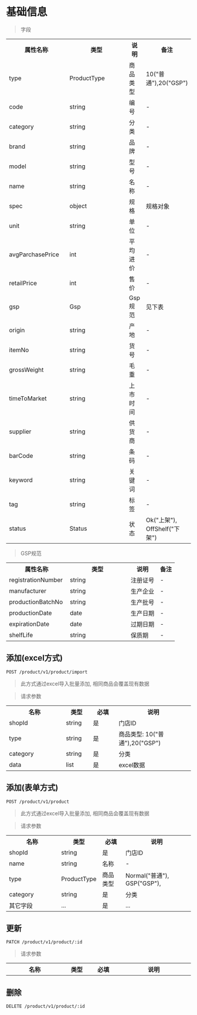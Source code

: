 # 基础信息

> 字段

<table>
    <tr>
        <th style="width:150px;">属性名称</th>
        <th style="width:150px;">类型</th>
        <th>说明</th>
        <th>备注</th>
    </tr>
    <tr>
        <td>type</td>
        <td>ProductType</td>
        <td>商品类型</td>
        <td>10("普通"),20("GSP")</td>
    </tr>
    <tr>
        <td>code</td>
        <td>string</td>
        <td>编号</td>
        <td>-</td>
    </tr>
    <tr>
        <td>category</td>
        <td>string</td>
        <td>分类</td>
        <td>-</td>
    </tr>
    <tr>
        <td>brand</td>
        <td>string</td>
        <td>品牌</td>
        <td>-</td>
    </tr>
    <tr>
        <td>model</td>
        <td>string</td>
        <td>型号</td>
        <td>-</td>
    </tr>
    <tr>
        <td>name</td>
        <td>string</td>
        <td>名称</td>
        <td>-</td>
    </tr>
    <tr>
        <td>spec</td>
        <td>object</td>
        <td>规格</td>
        <td>规格对象</td>
    </tr>
    <tr>
        <td>unit</td>
        <td>string</td>
        <td>单位</td>
        <td>-</td>
    </tr>
    <tr>
        <td>avgParchasePrice</td>
        <td>int</td>
        <td>平均进价</td>
        <td>-</td>
    </tr>
    <tr>
        <td>retailPrice</td>
        <td>int</td>
        <td>售价</td>
        <td>-</td>
    </tr>
    <tr>
        <td>gsp</td>
        <td>Gsp</td>
        <td>Gsp规范</td>
        <td>见下表</td>
    </tr>
    <tr>
        <td>origin</td>
        <td>string</td>
        <td>产地</td>
        <td>-</td>
    </tr>
    <tr>
        <td>itemNo</td>
        <td>string</td>
        <td>货号</td>
        <td>-</td>
    </tr>
    <tr>
        <td>grossWeight</td>
        <td>string</td>
        <td>毛重</td>
        <td>-</td>
    </tr>
    <tr>
        <td>timeToMarket</td>
        <td>string</td>
        <td>上市时间</td>
        <td>-</td>
    </tr>
    <tr>
        <td>supplier</td>
        <td>string</td>
        <td>供货商</td>
        <td>-</td>
    </tr>
    <tr>
        <td>barCode</td>
        <td>string</td>
        <td>条码</td>
        <td>-</td>
    </tr>
    <tr>
        <td>keyword</td>
        <td>string</td>
        <td>关键词</td>
        <td>-</td>
    </tr>
    <tr>
        <td>tag</td>
        <td>string</td>
        <td>标签</td>
        <td>-</td>
    </tr>  
    <tr>
        <td>status</td>
        <td>Status</td>
        <td>状态</td>
        <td>Ok("上架"), OffShelf("下架")</td>
    </tr>
</table>

> GSP规范
<table>
    <tr>
        <th style="width:150px;">属性名称</th>
        <th style="width:150px;">类型</th>
        <th>说明</th>
        <th>备注</th>
    </tr>
    <tr>
        <td>registrationNumber</td>
        <td>string</td>
        <td>注册证号</td>
        <td>-</td>
    </tr>
    <tr>
        <td>manufacturer</td>
        <td>string</td>
        <td>生产企业</td>
        <td>-</td>
    </tr>
    <tr>
        <td>productionBatchNo</td>
        <td>string</td>
        <td>生产批号</td>
        <td>-</td>
    </tr>
    <tr>
        <td>productionDate</td>
        <td>date</td>
        <td>生产日期</td>
        <td>-</td>
    </tr>
    <tr>
        <td>expirationDate</td>
        <td>date</td>
        <td>过期日期</td>
        <td>-</td>
    </tr>
    <tr>
        <td>shelfLife</td>
        <td>string</td>
        <td>保质期</td>
        <td>-</td>
    </tr>
</table>

## 添加(excel方式)

```
POST /product/v1/product/import
```

> 此方式通过excel导入批量添加, 相同商品会覆盖现有数据

>请求参数
<table>
    <tr>
        <th style="width:150px;">名称</th>
        <th style="width:60px;">类型</th>
        <th style="width:60px;">必填</th>
        <th style="width:200px;">说明</th>
    </tr>
    <tr>
        <td>shopId</td>
        <td>string</td>
        <td>是</td>
        <td>门店ID</td>
    </tr>
    <tr>
        <td>type</td>
        <td>string</td>
        <td>是</td>
        <td>商品类型: 10("普通"),20("GSP")</td>
    </tr>
    <tr>
        <td>category</td>
        <td>string</td>
        <td>是</td>
        <td>分类</td>
    </tr>
    <tr>
        <td>data</td>
        <td>list</td>
        <td>是</td>
        <td>excel数据</td>
    </tr>
</table>

## 添加(表单方式)

```
POST /product/v1/product
```

> 此方式通过excel导入批量添加, 相同商品会覆盖现有数据

>请求参数
<table>
    <tr>
        <th style="width:150px;">名称</th>
        <th style="width:60px;">类型</th>
        <th style="width:60px;">必填</th>
        <th style="width:200px;">说明</th>
    </tr>
    <tr>
        <td>shopId</td>
        <td>string</td>
        <td>是</td>
        <td>门店ID</td>
    </tr>
    <tr>
        <td>name</td>
        <td>string</td>
        <td>名称</td>
        <td>-</td>
    </tr>
    <tr>
        <td>type</td>
        <td>ProductType</td>
        <td>商品类型</td>
        <td>
            Normal("普通"),
            GSP("GSP"),
        </td>
    </tr>
    <tr>
        <td>category</td>
        <td>string</td>
        <td>是</td>
        <td>分类</td>
    </tr>
    <tr>
        <td>其它字段</td>
        <td>...</td>
        <td>是</td>
        <td>...</td>
    </tr>
</table>

## 更新

```
PATCH /product/v1/product/:id
```

>请求参数
<table>
    <tr>
        <th style="width:150px;">名称</th>
        <th style="width:60px;">类型</th>
        <th style="width:60px;">必填</th>
        <th style="width:200px;">说明</th>
    </tr>
</table>

## 删除

```
DELETE /product/v1/product/:id
```